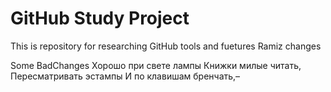 # GitHub Study Project
This is repository for researching GitHub tools and fuetures
Ramiz changes

Some BadChanges
Хорошо при свете лампы
Книжки милые читать,
Пересматривать эстампы
И по клавишам бренчать,–
